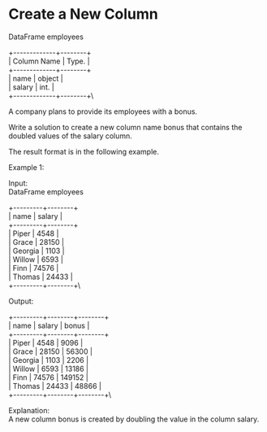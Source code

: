 # Create a New Column

DataFrame employees

+-------------+--------+\
| Column Name | Type.  |\
+-------------+--------+\
| name        | object |\
| salary      | int.   |\
+-------------+--------+\

A company plans to provide its employees with a bonus.

Write a solution to create a new column name bonus that contains the doubled values of the salary column.

The result format is in the following example.

 

Example 1:

Input:\
DataFrame employees

+---------+--------+\
| name    | salary |\
+---------+--------+\
| Piper   | 4548   |\
| Grace   | 28150  |\
| Georgia | 1103   |\
| Willow  | 6593   |\
| Finn    | 74576  |\
| Thomas  | 24433  |\
+---------+--------+\

Output:

+---------+--------+--------+\
| name    | salary | bonus  |\
+---------+--------+--------+\
| Piper   | 4548   | 9096   |\
| Grace   | 28150  | 56300  |\
| Georgia | 1103   | 2206   |\
| Willow  | 6593   | 13186  |\
| Finn    | 74576  | 149152 |\
| Thomas  | 24433  | 48866  |\
+---------+--------+--------+\

Explanation:\
A new column bonus is created by doubling the value in the column salary.